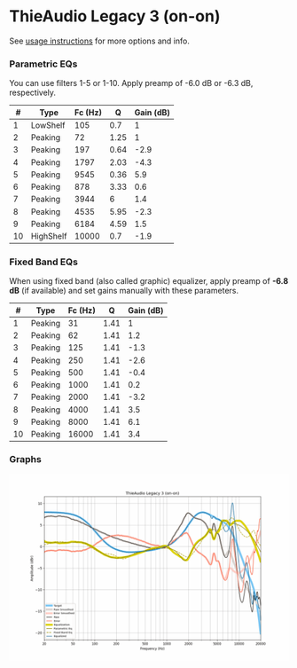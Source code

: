 # ThieAudio Legacy 3 (on-on)
See [usage instructions](https://github.com/jaakkopasanen/AutoEq#usage) for more options and info.

### Parametric EQs
You can use filters 1-5 or 1-10. Apply preamp of -6.0 dB or -6.3 dB, respectively.

|   # | Type      |   Fc (Hz) |    Q |   Gain (dB) |
|-----|-----------|-----------|------|-------------|
|   1 | LowShelf  |       105 | 0.7  |         1   |
|   2 | Peaking   |        72 | 1.25 |         1   |
|   3 | Peaking   |       197 | 0.64 |        -2.9 |
|   4 | Peaking   |      1797 | 2.03 |        -4.3 |
|   5 | Peaking   |      9545 | 0.36 |         5.9 |
|   6 | Peaking   |       878 | 3.33 |         0.6 |
|   7 | Peaking   |      3944 | 6    |         1.4 |
|   8 | Peaking   |      4535 | 5.95 |        -2.3 |
|   9 | Peaking   |      6184 | 4.59 |         1.5 |
|  10 | HighShelf |     10000 | 0.7  |        -1.9 |

### Fixed Band EQs
When using fixed band (also called graphic) equalizer, apply preamp of **-6.8 dB** (if available) and set gains manually with these parameters.

|   # | Type    |   Fc (Hz) |    Q |   Gain (dB) |
|-----|---------|-----------|------|-------------|
|   1 | Peaking |        31 | 1.41 |         1   |
|   2 | Peaking |        62 | 1.41 |         1.2 |
|   3 | Peaking |       125 | 1.41 |        -1.3 |
|   4 | Peaking |       250 | 1.41 |        -2.6 |
|   5 | Peaking |       500 | 1.41 |        -0.4 |
|   6 | Peaking |      1000 | 1.41 |         0.2 |
|   7 | Peaking |      2000 | 1.41 |        -3.2 |
|   8 | Peaking |      4000 | 1.41 |         3.5 |
|   9 | Peaking |      8000 | 1.41 |         6.1 |
|  10 | Peaking |     16000 | 1.41 |         3.4 |

### Graphs
![](./ThieAudio%20Legacy%203%20(on-on).png)
